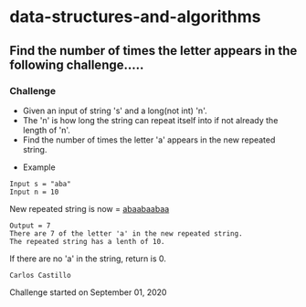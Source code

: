 # data-structures-and-algorithms

## Find the number of times the letter appears in the following challenge.....
### Challenge
- Given an input of string 's' and a long(not int) 'n'.
- The 'n' is how long the string can repeat itself into if not already the length of 'n'.
- Find the number of times the letter 'a' appears in the new repeated string.

* Example
```
Input s = "aba"
Input n = 10
```
<p>New repeated string is now = <u>aba</u><u>aba</u><u>aba</u><u>a</u></p>

```
Output = 7
There are 7 of the letter 'a' in the new repeated string.
The repeated string has a lenth of 10.
```

If there are no 'a' in the string, return is 0.

```
Carlos Castillo
```
Challenge started on September 01, 2020

